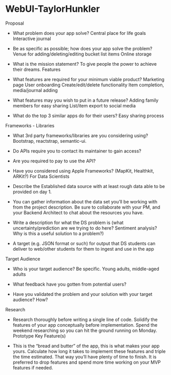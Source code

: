 # WebUI-TaylorHunkler

Proposal

- What problem does your app solve?
Central place for life goals
Interactive journal

- Be as specific as possible; how does your app solve the problem?
Venue for adding/deleting/editing bucket list items
Online storage 

- What is the mission statement?
To give people the power to achieve their dreams.
Features

- What features are required for your minimum viable product?
Marketing page
User onboarding
Create/edit/delete functionality
Item completion, media/journal adding

- What features may you wish to put in a future release?
Adding family members for easy sharing
List/item export to social media

- What do the top 3 similar apps do for their users?
Easy sharing process

Frameworks - Libraries

- What 3rd party frameworks/libraries are you considering using?
Bootstrap, reactstrap, semantic-ui. 

- Do APIs require you to contact its maintainer to gain access?
- Are you required to pay to use the API?
- Have you considered using Apple Frameworks? (MapKit, Healthkit, ARKit?)
For Data Scientists


- Describe the Established data source with at least rough data able to be provided on day 1. 
- You can gather information about the data set you’ll be working with from the project description. Be sure to collaborate with your PM, and your Backend Architect to chat about the resources you have.
- Write a description for what the DS problem is (what uncertainty/prediction are we trying to do here? Sentiment analysis? Why is this a useful solution to a problem?)
- A target (e.g. JSON format or such) for output that DS students can deliver to web/other students for them to ingest and use in the app

Target Audience

- Who is your target audience? Be specific.
Young adults, middle-aged adults

- What feedback have you gotten from potential users?

- Have you validated the problem and your solution with your target audience? How?

Research

- Research thoroughly before writing a single line of code. Solidify the features of your app conceptually before implementation. Spend the weekend researching so you can hit the ground running on Monday.
Prototype Key Feature(s)

- This is the “bread and butter” of the app, this is what makes your app yours. Calculate how long it takes to implement these features and triple the time estimated. That way you’ll have plenty of time to finish. It is preferred to drop features and spend more time working on your MVP features if needed.


